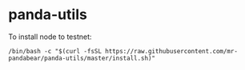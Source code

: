 # panda-utils

To install node to testnet:

```/bin/bash -c "$(curl -fsSL https://raw.githubusercontent.com/mr-pandabear/panda-utils/master/install.sh)"```
